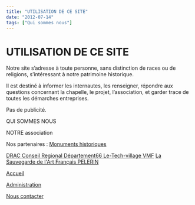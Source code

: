 ```yaml
---
title: "UTILISATION DE CE SITE"
date: "2012-07-14"
tags: ["Qui sommes nous"]
---
```


# UTILISATION DE CE SITE

Notre site s’adresse à toute personne, sans distinction de races ou de religions, s’intéressant à notre patrimoine historique.

Il est destiné à informer les internautes, les renseigner, répondre aux questions concernant la chapelle, le projet, l’association, et garder trace de toutes les démarches entreprises.

Pas de publicité.

QUI SOMMES NOUS

NOTRE association

Nos partenaires :
<a href="http://www.culturecommunication.gouv.fr/Thematiques/Monuments-historiques-Sites-patrimoniaux-remarquables/Presentation/Monuments-historiques" target="\_blank" title="Monuments historiques">
Monuments historiques </a>

<a href="http://culturecommunication.gouv.fr" target="\_blank" title="DRAC">
DRAC </a>

<a href="https://www.laregion.fr/" target="\_blank" title="Conseil Regional">
Conseil Regional </a>

<a href="http://www.leDépartement66.fr" target="\_blank" title="Département66">
Département66 </a>

<a href="http://www.le-tech-village.fr" target="\_blank" title="Le-Tech-village">
Le-Tech-village </a>

<a href="http://www.vmfpatrimoine.org/delegation/delegation-des-pyrenees-orientales/# tabs" target="\_blank" title="VMF">
VMF</a>

<a href="http://sauvegardeartfrancais.fr/" target="\_blank" title="La Sauvegarde de l'Art Français">
La Sauvegarde de l'Art Français </a>

<a href="http://www.pelerin.com/" target="\_blank" title="PELERIN">
PELERIN</a>

<a href="./accueil.html"> Accueil </a>

<a href="https://admin.asso-web.com" target="_blank">
Administration
</a>

<a href="./contact.html">Nous contacter</a>

